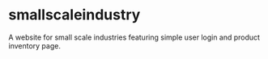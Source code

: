 # smallscaleindustry
A website for small scale industries featuring simple user login and product inventory page.
